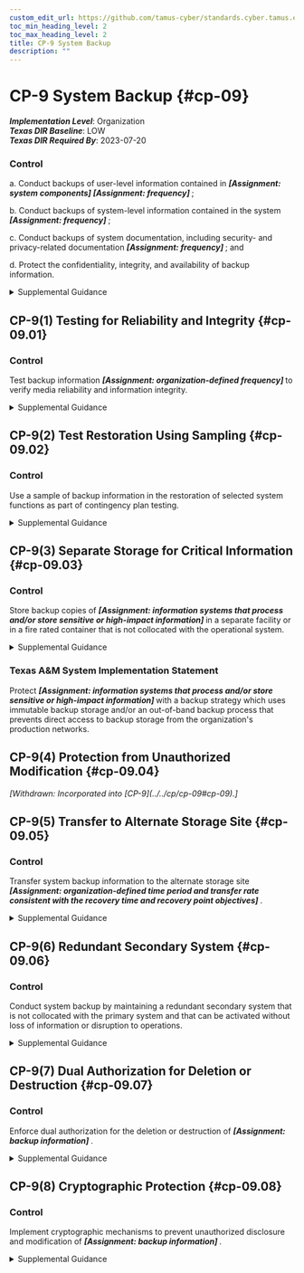 ```yaml
---
custom_edit_url: https://github.com/tamus-cyber/standards.cyber.tamus.edu/tree/main/static/content/tamus.edu/TAMUS_profile.xml
toc_min_heading_level: 2
toc_max_heading_level: 2
title: CP-9 System Backup
description: ""
---
```


# CP-9 System Backup {#cp-09}

_**Implementation Level**_: Organization\
_**Texas DIR Baseline**_: LOW\
_**Texas DIR Required By**_: 2023-07-20

### Control

a. Conduct backups of user-level information contained in <strong> <em>[Assignment: system components]</em> </strong> <strong> <em>[Assignment: frequency]</em> </strong>;

b. Conduct backups of system-level information contained in the system <strong> <em>[Assignment: frequency]</em> </strong>;

c. Conduct backups of system documentation, including security- and privacy-related documentation <strong> <em>[Assignment: frequency]</em> </strong> ; and

d. Protect the confidentiality, integrity, and availability of backup information.

<details>
  <summary>Supplemental Guidance</summary>

System-level information includes system state information, operating system software, middleware, application software, and licenses. User-level information includes information other than system-level information. Mechanisms employed to protect the integrity of system backups include digital signatures and cryptographic hashes. Protection of system backup information while in transit is addressed by <a xmlns="http://csrc.nist.gov/ns/oscal/1.0" href="#mp-5">MP-5</a> and <a xmlns="http://csrc.nist.gov/ns/oscal/1.0" href="#sc-8">SC-8</a> . System backups reflect the requirements in contingency plans as well as other organizational requirements for backing up information. Organizations may be subject to laws, executive orders, directives, regulations, or policies with requirements regarding specific categories of information (e.g., personal health information). Organizational personnel consult with the senior agency official for privacy and legal counsel regarding such requirements.

</details>

## CP-9(1) Testing for Reliability and Integrity {#cp-09.01}

### Control

Test backup information <strong> <em>[Assignment: organization-defined frequency]</em> </strong> to verify media reliability and information integrity.

<details>
  <summary>Supplemental Guidance</summary>

Organizations need assurance that backup information can be reliably retrieved. Reliability pertains to the systems and system components where the backup information is stored, the operations used to retrieve the information, and the integrity of the information being retrieved. Independent and specialized tests can be used for each of the aspects of reliability. For example, decrypting and transporting (or transmitting) a random sample of backup files from the alternate storage or backup site and comparing the information to the same information at the primary processing site can provide such assurance.

</details>

## CP-9(2) Test Restoration Using Sampling {#cp-09.02}

### Control

Use a sample of backup information in the restoration of selected system functions as part of contingency plan testing.

<details>
  <summary>Supplemental Guidance</summary>

Organizations need assurance that system functions can be restored correctly and can support established organizational missions. To ensure that the selected system functions are thoroughly exercised during contingency plan testing, a sample of backup information is retrieved to determine whether the functions are operating as intended. Organizations can determine the sample size for the functions and backup information based on the level of assurance needed.

</details>

## CP-9(3) Separate Storage for Critical Information {#cp-09.03}

### Control

Store backup copies of <strong> <em>[Assignment: information systems that process and/or store sensitive or high-impact information]</em> </strong> in a separate facility or in a fire rated container that is not collocated with the operational system.

<details>
  <summary>Supplemental Guidance</summary>

Separate storage for critical information applies to all critical information regardless of the type of backup storage media. Critical system software includes operating systems, middleware, cryptographic key management systems, and intrusion detection systems. Security-related information includes inventories of system hardware, software, and firmware components. Alternate storage sites, including geographically distributed architectures, serve as separate storage facilities for organizations. Organizations may provide separate storage by implementing automated backup processes at alternative storage sites (e.g., data centers). The General Services Administration (GSA) establishes standards and specifications for security and fire rated containers.

</details>

### Texas A&M System Implementation Statement

Protect <strong> <em>[Assignment: information systems that process and/or store sensitive or high-impact information]</em> </strong> with a backup strategy which uses immutable backup storage and/or an out-of-band backup process that prevents direct access to backup storage from the organization's production networks.

## CP-9(4) Protection from Unauthorized Modification {#cp-09.04}

<prop xmlns="http://csrc.nist.gov/ns/oscal/1.0" name="status" value="withdrawn">
               <em>[Withdrawn: Incorporated into [CP-9](../../cp/cp-09#cp-09).]</em>
            </prop>
            

## CP-9(5) Transfer to Alternate Storage Site {#cp-09.05}

### Control

Transfer system backup information to the alternate storage site <strong> <em>[Assignment: organization-defined time period and transfer rate consistent with the recovery time and recovery point objectives]</em> </strong>.

<details>
  <summary>Supplemental Guidance</summary>

System backup information can be transferred to alternate storage sites either electronically or by the physical shipment of storage media.

</details>

## CP-9(6) Redundant Secondary System {#cp-09.06}

### Control

Conduct system backup by maintaining a redundant secondary system that is not collocated with the primary system and that can be activated without loss of information or disruption to operations.

<details>
  <summary>Supplemental Guidance</summary>

The effect of system backup can be achieved by maintaining a redundant secondary system that mirrors the primary system, including the replication of information. If this type of redundancy is in place and there is sufficient geographic separation between the two systems, the secondary system can also serve as the alternate processing site.

</details>

## CP-9(7) Dual Authorization for Deletion or Destruction {#cp-09.07}

### Control

Enforce dual authorization for the deletion or destruction of <strong> <em>[Assignment: backup information]</em> </strong>.

<details>
  <summary>Supplemental Guidance</summary>

Dual authorization ensures that deletion or destruction of backup information cannot occur unless two qualified individuals carry out the task. Individuals deleting or destroying backup information possess the skills or expertise to determine if the proposed deletion or destruction of information reflects organizational policies and procedures. Dual authorization may also be known as two-person control. To reduce the risk of collusion, organizations consider rotating dual authorization duties to other individuals.

</details>

## CP-9(8) Cryptographic Protection {#cp-09.08}

### Control

Implement cryptographic mechanisms to prevent unauthorized disclosure and modification of <strong> <em>[Assignment: backup information]</em> </strong>.

<details>
  <summary>Supplemental Guidance</summary>

The selection of cryptographic mechanisms is based on the need to protect the confidentiality and integrity of backup information. The strength of mechanisms selected is commensurate with the security category or classification of the information. Cryptographic protection applies to system backup information in storage at both primary and alternate locations. Organizations that implement cryptographic mechanisms to protect information at rest also consider cryptographic key management solutions.

</details>

